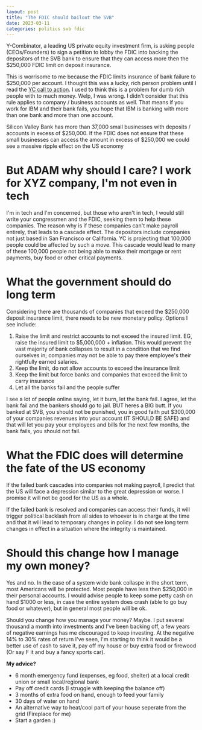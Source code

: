```yaml
---
layout: post
title: "The FDIC should bailout the SVB"
date: 2023-03-11
categories: politics svb fdic
---
```


Y-Combinator, a leading US private equity investment firm, is asking people (CEOs/Founders) to sign a petition to lobby the FDIC into backing the depositors of the SVB bank to ensure that they can access more then the $250,000 FDIC limit on deposit insurance. 

This is worrisome to me because the FDIC limits insurance of bank failure to $250,000 per account. I thought this was a lucky, rich person problem until I read the <a href="https://www.ycombinator.com/blog/urgent-sign-the-petition-now-thousands-of-startups-and-hundreds-of-thousands-of-startup-jobs-are-at-risk/" target="_blank">YC call to action</a>. I used to think this is a problem for dumb rich people with to much money. Welp, I was wrong. I didn't consider that this rule applies to company / business accounts as well. That means if you work for IBM and their bank fails, you hope that IBM is banking with more than one bank and more than one account. 

Silicon Valley Bank has more than 37,000 small businesses with deposits / accounts in excess of $250,000. If the FDIC does not ensure that these small businesses can access the amount in excess of $250,000 we could see a massive ripple effect on the US economy

# But ADAM why should I care? I work for XYZ company, I'm not even in tech

I'm in tech and I'm concerned, but those who aren't in tech, I would still write your congressmen and the FDIC, seeking them to help these companies. The reason why is if these companies can't make payroll entirely, that leads to a cascade effect. The depositors include companies not just based in San Francisco or California. YC is projecting that 100,000 people could be affected by such a move. This cascade would lead to many of these 100,000 people not being able to make their mortgage or rent payments, buy food or other critical payments. 

# What the government should do long term 

Considering there are thousands of companies that exceed the $250,000 deposit insurance limit, there needs to be new monetary policy. Options I see include: 

1. Raise the limit and restrict accounts to not exceed the insured limit. EG, raise the insured limit to $5,000,000 + inflation. This would prevent the vast majority of bank collapses to result in a condition that we find ourselves in; companies may not be able to pay there employee's their rightfully earned salaries. 
2. Keep the limit, do not allow accounts to exceed the insurance limit 
3. Keep the limit but force banks and companies that exceed the limit to carry insurance
4. Let all the banks fail and the people suffer

I see a lot of people online saying, let it burn, let the bank fail. I agree, let the bank fail and the bankers should go to jail. BUT heres a BIG butt. If you banked at SVB, you should not be punished, you in good faith put $300,000 of your companies revenues into your account (IT SHOULD BE SAFE) and that will let you pay your employees and bills for the next few months, the bank fails, you should not fail. 

# What the FDIC does will determine the fate of the US economy

If the failed bank cascades into companies not making payroll, I predict that the US will face a depression similar to the great depression or worse. I promise it will not be good for the US as a whole. 

If the failed bank is resolved and companies can access their funds, it will trigger political backlash from all sides to whoever is in charge at the time and that it will lead to temporary changes in policy. I do not see long term changes in effect in a situation where the integrity is maintained. 

# Should this change how I manage my own money? 

Yes and no. In the case of a system wide bank collaspe in the short term, most Americans will be protected. Most people have less then $250,000 in their personal accounts. I would advise people to keep some petty cash on hand $1000 or less, in case the entire system does crash (able to go buy food or whatever), but in general most people will be ok. 

Should you change how you manage your money? Maybe. I put several thousand a month into investments and I've been backing off, a few years of negative earnings has me discouraged to keep investing. At the negative 14% to 30% rates of return I've seen, I'm starting to think it would be a better use of cash to save it, pay off my house or buy extra food or firewood (Or say F it and buy a fancy sports car). 

<strong>My advice?</strong><br />
* 6 month emergency fund (expenses, eg food, shelter) at a local credit union or small local/regional bank 
* Pay off credit cards (I struggle with keeping the balance off)
* 3 months of extra food on hand, enough to feed your family 
* 30 days of water on hand
* An alternative way to heat/cool part of your house seperate from the grid (Fireplace for me)
* Start a garden :) 
